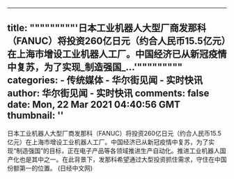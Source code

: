 
---
title: """""""""'日本工业机器人大型厂商发那科（FANUC）将投资260亿日元（约合人民币15.5亿元）在上海市增设工业机器人工厂。中国经济已从新冠疫情中复苏，为了实现_制造强国_...'"""""""""
categories: 
    - 传统媒体
    - 华尔街见闻 - 实时快讯
author: 华尔街见闻 - 实时快讯
comments: false
date: Mon, 22 Mar 2021 04:40:56 GMT
thumbnail: ''
---

<div>   
<p>日本工业机器人大型厂商发那科（FANUC）将投资260亿日元（约合人民币15.5亿元）在上海市增设工业机器人工厂。中国经济已从新冠疫情中复苏，为了实现“制造强国”的目标，正在电子产品等各领域推进生产自动化。推进工业机器人国产化也是其中之一。在此背景下，发那科希望通过大型投资抓住需求，守住在中国份额第一的位置。 (日经中文网)</p>
  
</div>
            